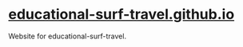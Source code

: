 # [educational-surf-travel.github.io](https://educational-surf-travel.github.io)
Website for educational-surf-travel.
